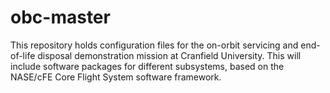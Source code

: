 # obc-master
This repository holds configuration files for the on-orbit servicing and end-of-life disposal demonstration mission at Cranfield University. This will include software packages for different subsystems, based on the NASE/cFE Core Flight System software framework.
